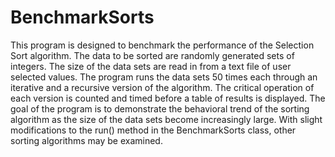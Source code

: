# BenchmarkSorts
This program is designed to benchmark the performance of the Selection Sort algorithm. The data to be sorted are randomly generated sets of integers. The size of the data sets are read in from a text file of user selected values. The program runs the data sets 50 times each through an iterative and a recursive version of the algorithm. The critical operation of each version is counted and timed before a table of results is displayed. The goal of the program is to demonstrate the behavioral trend of the sorting algorithm as the size of the data sets become increasingly large. With slight modifications to the run() method in the BenchmarkSorts class, other sorting algorithms may be examined.
